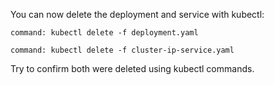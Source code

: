 You can now delete the deployment and service with kubectl:

```terminal:execute
command: kubectl delete -f deployment.yaml
```

```terminal:execute
command: kubectl delete -f cluster-ip-service.yaml
```

Try to confirm both were deleted using kubectl commands.
